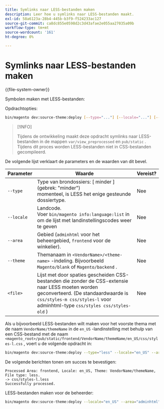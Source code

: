 ```yaml
---
title: Symlinks naar LESS-bestanden maken
description: Leer hoe u symlinks naar LESS-bestanden maakt.
exl-id: 58a6123a-28b4-445b-b3f9-f524233ac127
source-git-commit: ca8dc855e0598d2c3d43afae2e055aa27035a09b
workflow-type: tm+mt
source-wordcount: '161'
ht-degree: 0%

---
```


# Symlinks naar LESS-bestanden maken

{{file-system-owner}}

Symbolen maken met LESS-bestanden:

Opdrachtopties:

```bash
bin/magento dev:source-theme:deploy [--type="..."] [--locale="..."] [--area="..."] [--theme="..."] [file1] ... [fileN]
```

>[!INFO]
>
>Tijdens de ontwikkeling maakt deze opdracht symlinks naar LESS-bestanden in de mappen `var/view_preprocessed` en `pub/static` . Tijdens dit proces worden LESS-bestanden niet in CSS-bestanden gecompileerd.

De volgende lijst verklaart de parameters en de waarden van dit bevel.

| Parameter | Waarde | Vereist? |
| --------- | ----- | --------- |
| `--type` | Type van brondossiers: [ minder ] (gebrek: &quot;minder&quot;) <br> momenteel, is LESS het enige gesteunde dossiertype. | Nee |
| `--locale` | Landcode.<br> Voer `bin/magento info:language:list` in om de lijst met landinstellingscodes weer te geven | Nee |
| `--area` | Gebied (`adminhtml` voor het beheergebied, `frontend` voor de winkelier). | Nee |
| `--theme` | Themanaam in `<VendorName>/<theme-name>` -indeling. Bijvoorbeeld `Magento/blank` of `Magento/backend` . | Nee |
| `<file>` | Lijst met door spaties gescheiden CSS-bestanden die zonder de CSS-extensie naar LESS moeten worden geconverteerd. (De standaardwaarde is `css/styles-m css/styles-l` voor adminhtml-type `css/styles css/styles-old` ) | Nee |

Als u bijvoorbeeld LESS-bestanden wilt maken voor het voorste thema met de naam `VendorName/themeName` in de `en_US` -landinstelling met behulp van een CSS-bestand met de naam `<magento_root>/pub/static/frontend/VendorName/themeName/en_US/css/styles-l.css` , voert u de volgende opdracht in:

```bash
bin/magento dev:source-theme:deploy --type="less" --locale="en_US" --area="frontend" --theme="VendorName/themeName" css/styles-l
```

De volgende berichten tonen om succes te bevestigen:

```
Processed Area: frontend, Locale: en_US, Theme: VendorName/themeName, File type: less.
-> css/styles-l.less
Successfully processed.
```

LESS-bestanden maken voor de beheerder:

```bash
bin/magento dev:source-theme:deploy --locale="en_US" --area="adminhtml" --theme="Magento/backend" css/styles css/styles-old
```

